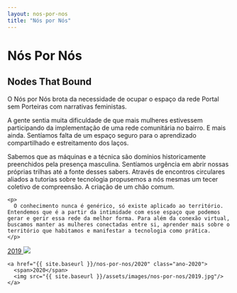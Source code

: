 ```yaml
---
layout: nos-por-nos
title: "Nós por Nós"
---
```

<div>

  <h1>Nós Por Nós</h1>
  <h2>Nodes That Bound</h2>

  <div class="texto">
    <p>
      O Nós por Nós brota da necessidade de ocupar o espaço da rede Portal sem Porteiras com narrativas feministas.
    </p>
    <p>
A gente sentia muita dificuldade de que mais mulheres estivessem participando da implementação de uma rede comunitária no bairro. E mais ainda. Sentíamos falta de um espaço seguro para o aprendizado compartilhado e estreitamento dos laços.
    </p>
    <p>
      Sabemos que as máquinas e a técnica são domínios historicamente preenchidos pela presença masculina. Sentíamos urgência em abrir nossas próprias trilhas até a fonte desses sabers. Através de encontros circulares aliados a tutorias sobre tecnologia propusemos a nós mesmas um tecer coletivo de compreensão. A criação de um chão comum.
    </p>

    <p>
      O conhecimento nunca é genérico, só existe aplicado ao território. Entendemos que é a partir da intimidade com esse espaço que podemos gerar e gerir essa rede da melhor forma. Para além da conexão virtual, buscamos manter as mulheres conectadas entre si, aprender mais sobre o território que habitamos e manifestar a tecnologia como prática.
    </p>
  </div>

  <div class="anos">
    <a href="{{ site.baseurl }}/nos-por-nos/2019" class="ano-2019">
      <span>2019</span>
      <img src="{{ site.baseurl }}/assets/images/nos-por-nos/2019.jpg"/>
    </a>

    <a href="{{ site.baseurl }}/nos-por-nos/2020" class="ano-2020">
      <span>2020</span>
      <img src="{{ site.baseurl }}/assets/images/nos-por-nos/2019.jpg"/>
    </a>
  </div>
</div>
